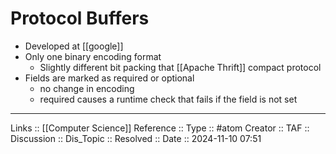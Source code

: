 # Protocol Buffers

- Developed at [[google]]
- Only one binary encoding format
	- Slightly different bit packing that [[Apache Thrift]] compact protocol
- Fields are marked as required or optional
	- no change in encoding
	- required causes a runtime check that fails if the field is not set
---
Links :: [[Computer Science]]
Reference ::
Type :: #atom
Creator ::
TAF ::
Discussion ::
Dis_Topic :: 
Resolved ::
Date :: 2024-11-10 07:51
